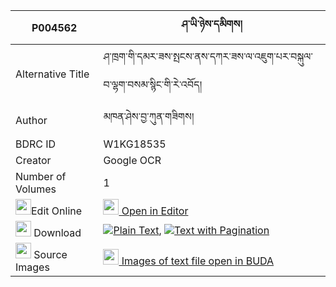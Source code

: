 |P004562|ཤ་ཡི་ཉེས་དམིགས། 
| --- | --- 
|Alternative Title |ཤ་ཁྲག་གི་དམར་ཟས་སྤངས་ནས་དཀར་ཟས་ལ་འཇུག་པར་བསྐུལ་བ་ལྷག་བསམ་སྙིང་གི་རེ་འབོད།
|Author| མཁན་ཤེས་བྱ་ཀུན་གཟིགས།
|BDRC ID | W1KG18535
|Creator | Google OCR
|Number of Volumes| 1
|<img width="25" src="https://img.icons8.com/color/25/000000/edit-property.png">Edit Online| [<img width="25" src="https://avatars.githubusercontent.com/u/45091458?s=200&v=4"> Open in Editor](http://editor.openpecha.org/P004562)
|<img width="25" src="https://img.icons8.com/fluent/48/000000/download-2.png"/>  Download | [![](https://img.icons8.com/color/20/000000/txt.png)Plain Text](https://github.com/Openpecha/P004562/releases/download/v1/sha_yi_nyemik_plain_P004562.zip), [![](https://img.icons8.com/color/20/000000/txt.png)Text with Pagination](https://github.com/Openpecha/P004562/releases/download/v1/sha_yi_nyemik_pages_P004562.zip)
|<img width="25" src="https://img.icons8.com/plasticine/100/000000/pictures-folder.png"/>  Source Images | [<img width="25" src="https://library.bdrc.io/icons/BUDA-small.svg"> Images of text file open in BUDA](https://library.bdrc.io/show/bdr:W1KG18535)